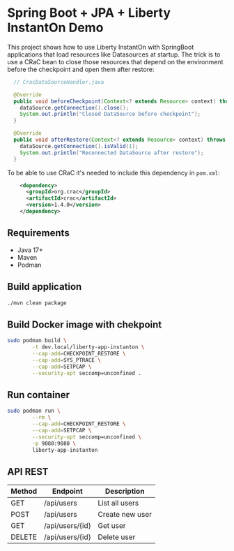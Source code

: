 # Spring Boot + JPA + Liberty InstantOn Demo

This project shows how to use Liberty InstantOn with SpringBoot applications that load resources like Datasources at startup. The trick is to use a CRaC bean to close those resources that depend on the environment before the checkpoint and open them after restore:

```java
  // CracDataSourceHandler.java

  @Override
  public void beforeCheckpoint(Context<? extends Resource> context) throws Exception {
    dataSource.getConnection().close();
    System.out.println("Closed DataSource before checkpoint");
  }

  @Override
  public void afterRestore(Context<? extends Resource> context) throws Exception {
    dataSource.getConnection().isValid(1);
    System.out.println("Reconnected DataSource after restore");
  }
```

To be able to use CRaC it's needed to include this dependency in `pom.xml`:

```xml
    <dependency>
      <groupId>org.crac</groupId>
      <artifactId>crac</artifactId>
      <version>1.4.0</version>
    </dependency>
```

## Requirements

- Java 17+
- Maven
- Podman

## Build application

```bash
./mvn clean package
```

## Build Docker image with chekpoint

```bash
sudo podman build \
        -t dev.local/liberty-app-instanton \
        --cap-add=CHECKPOINT_RESTORE \
        --cap-add=SYS_PTRACE \
        --cap-add=SETPCAP \
        --security-opt seccomp=unconfined .
```

## Run container

```bash
sudo podman run \
        --rm \
        --cap-add=CHECKPOINT_RESTORE \
        --cap-add=SETPCAP \
        --security-opt seccomp=unconfined \
        -p 9080:9080 \
        liberty-app-instanton
```

## API REST

| Method | Endpoint        | Description     |
| ------ | --------------- | --------------- |
| GET    | /api/users      | List all users  |
| POST   | /api/users      | Create new user |
| GET    | /api/users/{id} | Get user        |
| DELETE | /api/users/{id} | Delete user     |

